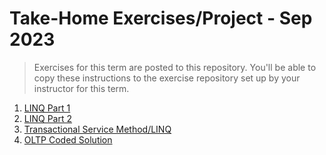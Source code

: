 # Take-Home Exercises/Project - Sep 2023

> Exercises for this term are posted to this repository. You'll be able to copy these instructions to the exercise repository set up by your instructor for this term.

1. [LINQ Part 1](./Linq1/Readme.md)
1. [LINQ Part 2](./Linq2/Readme.md)
1. [Transactional Service Method/LINQ](./TRX_Implementation/Readme.md)
1. [OLTP Coded Solution](./OLTP_Integrated/Readme.md)

